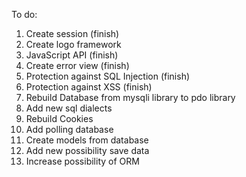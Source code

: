 To do:
1. Create session (finish)
2. Create logo framework
3. JavaScript API (finish)
4. Create error view (finish)
5. Protection against SQL Injection (finish)
6. Protection against XSS (finish)
7. Rebuild Database from mysqli library to pdo library
8. Add new sql dialects
9. Rebuild Cookies
10. Add polling database
11. Create models from database
12. Add new possibility save data
13. Increase possibility of ORM